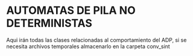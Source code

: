 # AUTOMATAS DE PILA NO DETERMINISTAS

Aqui irán todas las clases relacionadas al comportamiento del ADP, si se necesita
archivos temporales almacenarlo en la carpeta conv_sint